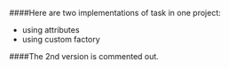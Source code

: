 ####Here are two implementations of task in one project: 
- using attributes
- using custom factory

####The 2nd version is commented out.
